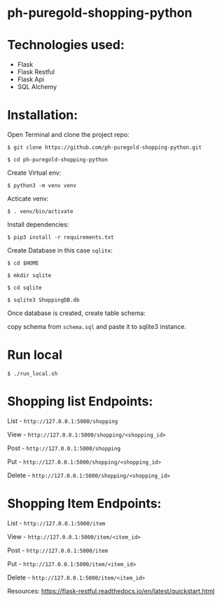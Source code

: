 # ph-puregold-shopping-python

# Technologies used:
- Flask
- Flask Restful
- Flask Api
- SQL Alchemy


# Installation:

Open Terminal and clone the project repo:

`$ git clone https://github.com/ph-puregold-shopping-python.git`

`$ cd ph-puregold-shopping-python`

Create Virtual env:

`$ python3 -m venv venv`

Acticate venv:

`$ . venv/bin/activate`

Install dependencies:

`$ pip3 install -r requirements.txt`

Create Database in this case `sqlite`:

`$ cd $HOME`

`$ mkdir sqlite`

`$ cd sqlite`

`$ sqlite3 ShoppingDB.db`

Once database is created, create table schema:

copy schema from `schema.sql` and paste it to sqlite3 instance.

# Run local

`$ ./run_local.sh`

# Shopping list Endpoints:

List - `http://127.0.0.1:5000/shopping`

View - `http://127.0.0.1:5000/shopping/<shopping_id>`

Post - `http://127.0.0.1:5000/shopping`

Put  - `http://127.0.0.1:5000/shopping/<shopping_id>`

Delete - `http://127.0.0.1:5000/shopping/<shopping_id>` 

# Shopping Item Endpoints:

List - `http://127.0.0.1:5000/item`

View - `http://127.0.0.1:5000/item/<item_id>`

Post - `http://127.0.0.1:5000/item`

Put  - `http://127.0.0.1:5000/item/<item_id>`

Delete - `http://127.0.0.1:5000/item/<item_id>` 


Resources:
https://flask-restful.readthedocs.io/en/latest/quickstart.html

